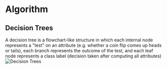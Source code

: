 # Algorithm

## Decision Trees
A decision tree is a flowchart-like structure in which each internal node represents a "test" on an attribute (e.g. whether a coin flip comes up heads or tails), each branch represents the outcome of the test, and each leaf node represents a class label (decision taken after computing all attributes)
![Decision Trees](https://www.mastersindatascience.org/wp-content/uploads/tree-graphic.jpg)